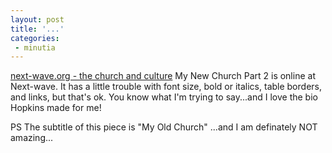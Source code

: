 ```yaml
---
layout: post
title: '...'
categories:
 - minutia
---
```


<a href="http://www.next-wave.org/aug02/my_new_church_pt2.htm">next-wave.org - the church and culture</a> My New Church Part 2 is online at Next-wave. It has a little trouble with font size, bold or italics, table borders, and links, but that's ok. You know what I'm trying to say...and I love the bio Hopkins made for me!

PS The subtitle of this piece is "My Old Church" ...and I am definately NOT amazing...

